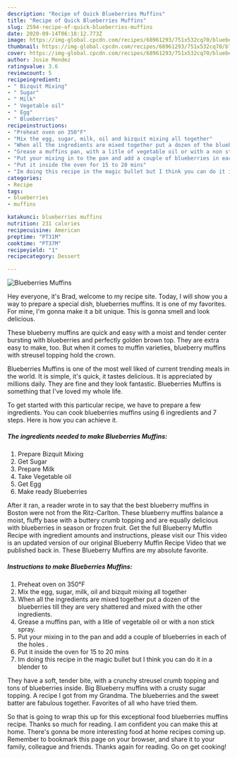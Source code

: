 ```yaml
---
description: "Recipe of Quick Blueberries Muffins"
title: "Recipe of Quick Blueberries Muffins"
slug: 2594-recipe-of-quick-blueberries-muffins
date: 2020-09-14T06:18:12.773Z
image: https://img-global.cpcdn.com/recipes/68961293/751x532cq70/blueberries-muffins-recipe-main-photo.jpg
thumbnail: https://img-global.cpcdn.com/recipes/68961293/751x532cq70/blueberries-muffins-recipe-main-photo.jpg
cover: https://img-global.cpcdn.com/recipes/68961293/751x532cq70/blueberries-muffins-recipe-main-photo.jpg
author: Josie Mendez
ratingvalue: 3.6
reviewcount: 5
recipeingredient:
- " Bizquit Mixing"
- " Sugar"
- " Milk"
- " Vegetable oil"
- " Egg"
- " Blueberries"
recipeinstructions:
- "Preheat oven on 350°F"
- "Mix the egg, sugar, milk, oil and bizquit mixing all together"
- "When all the ingredients are mixed together put a dozen of the blueberries till they are very shattered and mixed with the other ingredients."
- "Grease a muffins pan, with a litle of vegetable oil or with a non stick spray."
- "Put your mixing in to the pan and add a couple of blueberries in each of the holes ."
- "Put it inside the oven for 15 to 20 mins"
- "Im doing this recipe in the magic bullet but I think you can do it in a blender to"
categories:
- Recipe
tags:
- blueberries
- muffins

katakunci: blueberries muffins 
nutrition: 231 calories
recipecuisine: American
preptime: "PT31M"
cooktime: "PT37M"
recipeyield: "1"
recipecategory: Dessert

---
```



![Blueberries Muffins](https://img-global.cpcdn.com/recipes/68961293/751x532cq70/blueberries-muffins-recipe-main-photo.jpg)

Hey everyone, it's Brad, welcome to my recipe site. Today, I will show you a way to prepare a special dish, blueberries muffins. It is one of my favorites. For mine, I'm gonna make it a bit unique. This is gonna smell and look delicious.

These blueberry muffins are quick and easy with a moist and tender center bursting with blueberries and perfectly golden brown top. They are extra easy to make, too. But when it comes to muffin varieties, blueberry muffins with streusel topping hold the crown.

Blueberries Muffins is one of the most well liked of current trending meals in the world. It is simple, it's quick, it tastes delicious. It is appreciated by millions daily. They are fine and they look fantastic. Blueberries Muffins is something that I've loved my whole life.


To get started with this particular recipe, we have to prepare a few ingredients. You can cook blueberries muffins using 6 ingredients and 7 steps. Here is how you can achieve it.

<!--inarticleads1-->

##### The ingredients needed to make Blueberries Muffins:

1. Prepare  Bizquit Mixing
1. Get  Sugar
1. Prepare  Milk
1. Take  Vegetable oil
1. Get  Egg
1. Make ready  Blueberries


After it ran, a reader wrote in to say that the best blueberry muffins in Boston were not from the Ritz-Carlton. These blueberry muffins balance a moist, fluffy base with a buttery crumb topping and are equally delicious with blueberries in season or frozen fruit. Get the full Blueberry Muffin Recipe with ingredient amounts and instructions, please visit our This video is an updated version of our original Blueberry Muffin Recipe Video that we published back in. These Blueberry Muffins are my absolute favorite. 

<!--inarticleads2-->

##### Instructions to make Blueberries Muffins:

1. Preheat oven on 350°F
1. Mix the egg, sugar, milk, oil and bizquit mixing all together
1. When all the ingredients are mixed together put a dozen of the blueberries till they are very shattered and mixed with the other ingredients.
1. Grease a muffins pan, with a litle of vegetable oil or with a non stick spray.
1. Put your mixing in to the pan and add a couple of blueberries in each of the holes .
1. Put it inside the oven for 15 to 20 mins
1. Im doing this recipe in the magic bullet but I think you can do it in a blender to


They have a soft, tender bite, with a crunchy streusel crumb topping and tons of blueberries inside. Big Blueberry muffins with a crusty sugar topping. A recipe I got from my Grandma. The blueberries and the sweet batter are fabulous together. Favorites of all who have tried them. 

So that is going to wrap this up for this exceptional food blueberries muffins recipe. Thanks so much for reading. I am confident you can make this at home. There's gonna be more interesting food at home recipes coming up. Remember to bookmark this page on your browser, and share it to your family, colleague and friends. Thanks again for reading. Go on get cooking!

